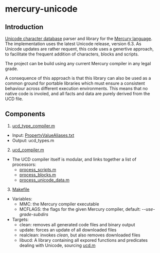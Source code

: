 mercury-unicode
===============

## Introduction

[Unicode character database](http://www.unicode.org) parser and library for the [Mercury language](https://github.com/Mercury-Language/mercury.git).
The implementation uses the latest Unicode release, version 6.3.
As Unicode updates are rather requent, this code uses a genertive approach,
to facilitate the frequent addition of characters, blocks and scripts.

The project can be build using any current Mercury compiler in any legal grade.

A consequence of this approach is that this library can also be used as a 
common ground for portable libraries which must ensure a consistent behaviour
across different execution environments. This means that no native code is
involed, and all facts and data are purely derived from the UCD file.

## Components

 1. [ucd_type_compiler.m](src/ucd_type_compiler.m)
   * Input: [PropertyValueAliases.txt](http://www.unicode.org/Public/UCD/latest/ucd/PropertyValueAliases.txt)
   * Output: ucd_types.m 
 2. [ucd_compiler.m](src/ucd_compiler.m)
   * The UCD compiler itself is modular, and links together a list of processors:
     - [process_scripts.m](src/process_scripts.m)
     - [process_blocks.m](src/process_blocks.m)
     - [process_unicode_data.m](src/process_unicode_data.m)
 3. [Makefile](src/Makefile)
   * Variables:
     - MMC: the Mercury compiler executable
     - MCFLAGS: the flags for the given Mercury compiler, default: _--use-grade-subdirs_
   * Targets:
     - clean: removes all generated code files and binary output
     - update: forces an update of all downloaded files
     - realclean: invokes _clean_, but also removes downloaded files
     - libucd: A library containing all expored functions and predicates dealing with Unicode, sourcing [ucd.m](src/ucd.m)
